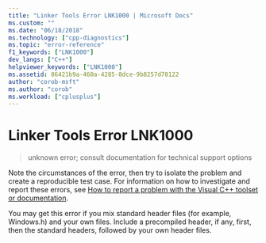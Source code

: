```yaml
---
title: "Linker Tools Error LNK1000 | Microsoft Docs"
ms.custom: ""
ms.date: "06/18/2018"
ms.technology: ["cpp-diagnostics"]
ms.topic: "error-reference"
f1_keywords: ["LNK1000"]
dev_langs: ["C++"]
helpviewer_keywords: ["LNK1000"]
ms.assetid: 86421b9a-460a-4285-8dce-9b8257d78122
author: "corob-msft"
ms.author: "corob"
ms.workload: ["cplusplus"]
---
```

# Linker Tools Error LNK1000

> unknown error; consult documentation for technical support options

Note the circumstances of the error, then try to isolate the problem and create a reproducible test case. For information on how to investigate and report these errors, see [How to report a problem with the Visual C++ toolset or documentation](../../how-to-report-a-problem-with-the-visual-cpp-toolset).

You may get this error if you mix standard header files (for example, Windows.h) and your own files. Include a precompiled header, if any, first, then the standard headers, followed by your own header files.